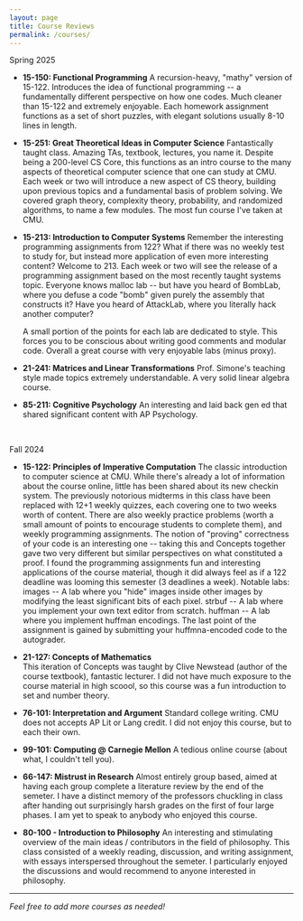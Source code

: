 ```yaml
---
layout: page
title: Course Reviews
permalink: /courses/
---
```


Spring 2025
- **15-150: Functional Programming**
  A recursion-heavy, "mathy" version of 15-122. Introduces the idea of functional programming -- a fundamentally different perspective on how one codes. Much cleaner than 15-122 and extremely enjoyable. Each homework assignment functions as a set of short puzzles, with elegant solutions usually 8-10 lines in length. 
- **15-251: Great Theoretical Ideas in Computer Science**
  Fantastically taught class. Amazing TAs, textbook, lectures, you name it. Despite being a 200-level CS Core, this functions as an intro course to the many aspects of theoretical computer science that one can study at CMU. Each week or two will introduce a new aspect of CS theory, building upon previous topics and a fundamental basis of problem solving. We covered graph theory, complexity theory, probability, and randomized algorithms, to name a few modules. The most fun course I've taken at CMU. 
- **15-213: Introduction to Computer Systems**
  Remember the interesting programming assignments from 122? What if there was no weekly test to study for, but instead more application of even more interesting content? Welcome to 213. Each week or two will see the release of a programming assignment based on the most recently taught systems topic. Everyone knows malloc lab -- but have you heard of BombLab, where you defuse a code "bomb" given purely the assembly that constructs it? Have you heard of AttackLab, where you literally hack another computer?

  A small portion of the points for each lab are dedicated to style. This forces you to be conscious about writing good comments and modular code.
  Overall a great course with very enjoyable labs (minus proxy). 
- **21-241: Matrices and Linear Transformations**
  Prof. Simone's teaching style made topics extremely understandable. A very solid linear algebra course. 
- **85-211: Cognitive Psychology**
  An interesting and laid back gen ed that shared significant content with AP Psychology.

<br>

Fall 2024


- **15-122: Principles of Imperative Computation**
  The classic introduction to computer science at CMU. While there's already a lot of information about the course online, little has been shared about its new checkin system. The previously notorious midterms in this class have been replaced with 12+1 weekly quizzes, each covering one to two weeks worth of content. There are also weekly practice problems (worth a small amount of points to encourage students to complete them), and weekly programming assignments.
  The notion of "proving" correctness of your code is an interesting one -- taking this and Concepts together gave two very different but similar perspectives on what constituted a proof.
  I found the programming assignments fun and interesting applications of the course material, though it did always feel as if a 122 deadline was looming this semester (3 deadlines a week).
  Notable labs:
  images -- A lab where you "hide" images inside other images by modifying the least significant bits of each pixel. 
  strbuf -- A lab where you implement your own text editor from scratch. 
  huffman -- A lab where you implement huffman encodings. The last point of the assignment is gained by submitting your huffmna-encoded code to the autograder. 

- **21-127: Concepts of Mathematics**  
  This iteration of Concepts was taught by Clive Newstead (author of the course textbook), fantastic lecturer. I did not have much exposure to the course material in high scoool, so this course was a fun introduction to set and number theory. 

- **76-101: Interpretation and Argument**
  Standard college writing. CMU does not accepts AP Lit or Lang credit. I did not enjoy this course, but to each their own.

- **99-101: Computing @ Carnegie Mellon**
  A tedious online course (about what, I couldn't tell you).
  
- **66-147: Mistrust in Research**
Almost entirely group based, aimed at having each group complete a literature review by the end of the semeter.
I have a distinct memory of the professors chuckling in class after handing out surprisingly harsh grades on the first of four large phases. I am yet to speak to anybody who enjoyed this course. 

- **80-100 - Introduction to Philosophy**
  An interesting and stimulating overview of the main ideas / contributors in the field of philosophy. This class consisted of a weekly reading, discussion, and writing assignment, with essays interspersed throughout the semeter. I particularly enjoyed the discussions and would recommend to anyone interested in philosophy. 


---

*Feel free to add more courses as needed!*  


